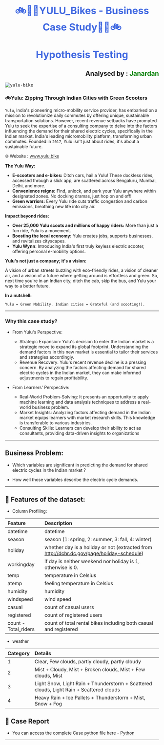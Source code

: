 # <h1 align='center'> <font color='royalblue'><font size=6>🚲🚴‍♂️YULU_Bikes - Business Case Study🚴‍♂️🚲</font> </font></h1>
<h1 align='center'><font color='royalblue'><font size=6>Hypothesis Testing</font> </font></h1>
<h2 align='right'>Analysed by : <font color='green'><b> Janardan</b></font></h2>

<kbd>![yulu-bike](https://github.com/KasiMuthuveerappan/Yulu_CaseStudy/assets/142071405/fc37879c-1e79-4f71-8dce-d818883aa590)</kbd>

### 🚲Yulu: Zipping Through Indian Cities with Green Scooters

`Yulu`, India's pioneering micro-mobility service provider, has embarked on a mission to revolutionize daily commutes by offering unique, sustainable transportation solutions. However, recent revenue setbacks have prompted Yulu to seek the expertise of a consulting company to delve into the factors influencing the demand for their shared electric cycles, specifically in the Indian market. India's leading micromobility platform, transforming urban commutes. Founded in `2017`, Yulu isn't just about rides, it's about a sustainable future.

🌐 Website :	www.yulu.bike

**The Yulu Way:**

* **E-scooters and e-bikes:** Ditch cars, hail a Yulu! These dockless rides, accessed through a slick app, are scattered across Bengaluru, Mumbai, Delhi, and more.
* **Convenience reigns:** Find, unlock, and park your Yulu anywhere within designated zones. No docking dramas, just hop on and off!
* **Green warriors:** Every Yulu ride cuts traffic congestion and carbon emissions, breathing new life into city air.

**Impact beyond rides:**

* **Over 25,000 Yulu scoots and millions of happy riders:** More than just a fun ride, Yulu is a movement.
* **Boosting the local economy:** Yulu creates jobs, supports businesses, and revitalizes cityscapes.
* **Yulu Wynn:** Introducing India's first truly keyless electric scooter, offering personal e-mobility options.


**Yulu's not just a company; it's a vision:** 

A vision of urban streets buzzing with eco-friendly rides, a vision of cleaner air, and a vision of a future where getting around is effortless and green. So, next time you're in an Indian city, ditch the cab, skip the bus, and Yulu your way to a better future.

**In a nutshell:** 

    Yulu = Green Mobility. Indian cities = Grateful (and scooting!).

-----

### Why this case study?

- From Yulu's Perspective:
    
    - Strategic Expansion: Yulu's decision to enter the Indian market is a strategic move to expand its global footprint. Understanding the demand factors in this new market is essential to tailor their services and strategies accordingly.
    - Revenue Recovery: Yulu's recent revenue decline is a pressing concern. By analyzing the factors affecting demand for shared electric cycles in the Indian market, they can make informed adjustments to regain profitability. 
      
        
    

- From Learners' Perspective:  

    - Real-World Problem-Solving: It presents an opportunity to apply machine learning and data analysis techniques to address a real-world business problem.
    - Market Insights: Analyzing factors affecting demand in the Indian market equips learners with market research skills. This knowledge is transferable to various industries.
    - Consulting Skills: Learners can develop their ability to act as consultants, providing data-driven insights to organizations


------    


## Business Problem:

- Which variables are significant in predicting the demand for shared electric cycles in the Indian market ?
        
- How well those variables describe the electric cycle demands.


------
        
## 📃 Features of the dataset:

- Column Profiling:

| Feature | Description |
|:--------|:------------|
|datetime| datetime |  
|season| season (1: spring, 2: summer, 3: fall, 4: winter)|
|holiday| whether day is a holiday or not (extracted from http://dchr.dc.gov/page/holiday-schedule)|
|workingday| if day is neither weekend nor holiday is 1, otherwise is 0.|
|temp| temperature in Celsius|
|atemp| feeling temperature in Celsius|
|humidity| humidity|
|windspeed| wind speed|
|casual| count of casual users|
|registered| count of registered users|
|count - Total_riders| count of total rental bikes including both casual and registered|

- weather

|Category|Details|
|:------|:--------|
|1| Clear, Few clouds, partly cloudy, partly cloudy|
|2| Mist + Cloudy, Mist + Broken clouds, Mist + Few clouds, Mist|
|3| Light Snow, Light Rain + Thunderstorm + Scattered clouds, Light Rain + Scattered clouds|
|4| Heavy Rain + Ice Pallets + Thunderstorm + Mist, Snow + Fog|

## 📝 Case Report
- You can access the complete Case python file here - [Python](https://github.com/janardan-ds/Yulu-Hypothesis-Testing/blob/main/k%20-%20Analysis/k-yulu_Casestudy.ipynb)


    
-----
